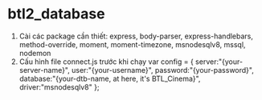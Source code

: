 # btl2_database
1. Cài các package cần thiết: express, body-parser, express-handlebars, method-override,
   moment, moment-timezone, msnodesqlv8, mssql, nodemon
2. Cấu hình file connect.js trước khi chạy
   var config = {
      server:"{your-server-name}",
      user:"{your-username}",
      password:"{your-password}",
      database:"{your-dtb-name, at here, it's BTL_Cinema}",
      driver:"msnodesqlv8"
    };

